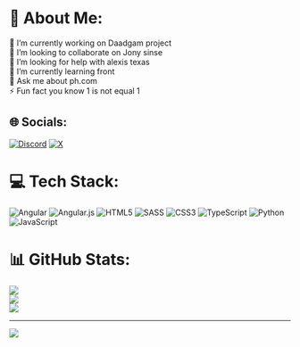 # 💫 About Me:
🔭 I’m currently working on Daadgam project<br>👯 I’m looking to collaborate on Jony sinse<br>🤝 I’m looking for help with alexis texas <br>🌱 I’m currently learning front<br>💬 Ask me about ph.com<br>⚡ Fun fact you know 1 is not equal 1


## 🌐 Socials:
[![Discord](https://img.shields.io/badge/Discord-%237289DA.svg?logo=discord&logoColor=white)](https://discord.gg/sina_r82) [![X](https://img.shields.io/badge/X-black.svg?logo=X&logoColor=white)](https://x.com/SinaRah90529536) 

# 💻 Tech Stack:
![Angular](https://img.shields.io/badge/angular-%23DD0031.svg?style=for-the-badge&logo=angular&logoColor=white) ![Angular.js](https://img.shields.io/badge/angular.js-%23E23237.svg?style=for-the-badge&logo=angularjs&logoColor=white) ![HTML5](https://img.shields.io/badge/html5-%23E34F26.svg?style=for-the-badge&logo=html5&logoColor=white) ![SASS](https://img.shields.io/badge/SASS-hotpink.svg?style=for-the-badge&logo=SASS&logoColor=white) ![CSS3](https://img.shields.io/badge/css3-%231572B6.svg?style=for-the-badge&logo=css3&logoColor=white) ![TypeScript](https://img.shields.io/badge/typescript-%23007ACC.svg?style=for-the-badge&logo=typescript&logoColor=white) ![Python](https://img.shields.io/badge/python-3670A0?style=for-the-badge&logo=python&logoColor=ffdd54) ![JavaScript](https://img.shields.io/badge/javascript-%23323330.svg?style=for-the-badge&logo=javascript&logoColor=%23F7DF1E)
# 📊 GitHub Stats:
![](https://github-readme-stats.vercel.app/api?username=Sina-r-b&theme=dark&hide_border=false&include_all_commits=true&count_private=true)<br/>
![](https://github-readme-streak-stats.herokuapp.com/?user=Sina-r-b&theme=dark&hide_border=false)<br/>
![](https://github-readme-stats.vercel.app/api/top-langs/?username=Sina-r-b&theme=dark&hide_border=false&include_all_commits=true&count_private=true&layout=compact)

---
[![](https://visitcount.itsvg.in/api?id=Sina-r-b&icon=0&color=0)](https://visitcount.itsvg.in)

<!-- Proudly created with GPRM ( https://gprm.itsvg.in ) -->
